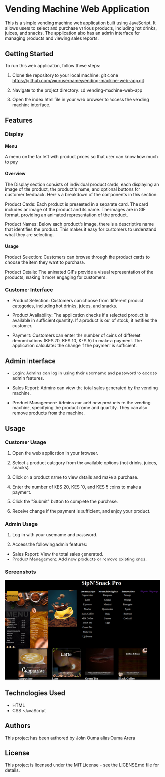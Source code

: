 
# Vending Machine Web Application
This is a simple vending machine web application built using JavaScript. It allows users to select and purchase various products, including hot drinks, juices, and snacks. The application also has an admin interface for managing products and viewing sales reports.

## Getting Started
To run this web application, follow these steps:

1. Clone the repository to your local machine:
git clone https://github.com/yourusername/vending-machine-web-app.git

2. Navigate to the project directory:
cd vending-machine-web-app

3. Open the index.html file in your web browser to access the vending machine interface.

## Features

### Display

#### Menu
A menu on the far left with product prices so that user can know how much to pay
#### Overview
The Display section consists of individual product cards, each displaying an image of the product, the product's name, and optional buttons for customer feedback. Here's a breakdown of the components in this section:

Product Cards: Each product is presented in a separate card. The card includes an image of the product and its name. The images are in GIF format, providing an animated representation of the product.

Product Names: Below each product's image, there is a descriptive name that identifies the product. This makes it easy for customers to understand what they are selecting.

#### Usage
Product Selection: Customers can browse through the product cards to choose the item they want to purchase.

Product Details: The animated GIFs provide a visual representation of the products, making it more engaging for customers.

### Customer Interface
- Product Selection: Customers can choose from different product categories, including hot drinks, juices, and snacks.

- Product Availability: The application checks if a selected product is available in sufficient quantity. If a product is out of stock, it notifies the customer.

- Payment: Customers can enter the number of coins of different denominations (KES 20, KES 10, KES 5) to make a payment. The application calculates the change if the payment is sufficient.

## Admin Interface
- Login: Admins can log in using their username and password to access admin features.

- Sales Report: Admins can view the total sales generated by the vending machine.

- Product Management: Admins can add new products to the vending machine, specifying the product name and quantity. They can also remove products from the machine.

## Usage
### Customer Usage
1. Open the web application in your browser.

2. Select a product category from the available options (hot drinks, juices, snacks).

3. Click on a product name to view details and make a purchase.

4. Enter the number of KES 20, KES 10, and KES 5 coins to make a payment.

5. Click the "Submit" button to complete the purchase.

6. Receive change if the payment is sufficient, and enjoy your product.

### Admin Usage
1. Log in with your username and password.

2. Access the following admin features:

- Sales Report: View the total sales generated.
- Product Management: Add new products or remove existing ones.
### Screenshots
![User Interface](./images/user.png)

## Technologies Used
- HTML
- CSS
-JavaScript

## Authors
This project has been authored by John Ouma alias Ouma Arera

## License
This project is licensed under the MIT License - see the LICENSE.md file for details.